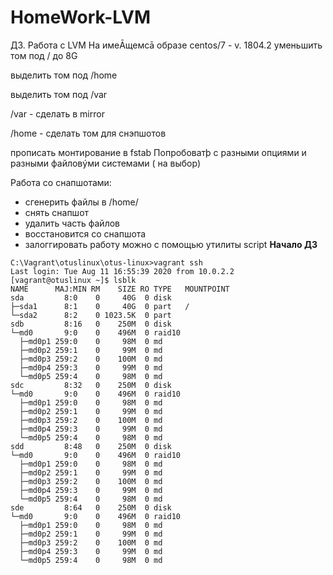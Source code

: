 # HomeWork-LVM
ДЗ. Работа с LVM
На имеĀщемсā образе centos/7 - v. 1804.2
уменьшить том под / до 8G

выделить том под /home

выделить том под /var

/var - сделать в mirror

/home - сделать том для снэпшотов

прописать монтирование в fstab
Попробоватþ с разными опциями и разными файловýми системами ( на выбор)

Работа со снапшотами:
- сгенерить файлы в /home/
- снять снапшот
- удалить часть файлов
- восстановится со снапшота
- залоггировать работу можно с помощью утилиты script
**Начало ДЗ**
```
C:\Vagrant\otuslinux\otus-linux>vagrant ssh
Last login: Tue Aug 11 16:55:39 2020 from 10.0.2.2
[vagrant@otuslinux ~]$ lsblk
NAME      MAJ:MIN RM    SIZE RO TYPE   MOUNTPOINT
sda         8:0    0     40G  0 disk
├─sda1      8:1    0     40G  0 part   /
└─sda2      8:2    0 1023.5K  0 part
sdb         8:16   0    250M  0 disk
└─md0       9:0    0    496M  0 raid10
  ├─md0p1 259:0    0     98M  0 md
  ├─md0p2 259:1    0     99M  0 md
  ├─md0p3 259:2    0    100M  0 md
  ├─md0p4 259:3    0     99M  0 md
  └─md0p5 259:4    0     98M  0 md
sdc         8:32   0    250M  0 disk
└─md0       9:0    0    496M  0 raid10
  ├─md0p1 259:0    0     98M  0 md
  ├─md0p2 259:1    0     99M  0 md
  ├─md0p3 259:2    0    100M  0 md
  ├─md0p4 259:3    0     99M  0 md
  └─md0p5 259:4    0     98M  0 md
sdd         8:48   0    250M  0 disk
└─md0       9:0    0    496M  0 raid10
  ├─md0p1 259:0    0     98M  0 md
  ├─md0p2 259:1    0     99M  0 md
  ├─md0p3 259:2    0    100M  0 md
  ├─md0p4 259:3    0     99M  0 md
  └─md0p5 259:4    0     98M  0 md
sde         8:64   0    250M  0 disk
└─md0       9:0    0    496M  0 raid10
  ├─md0p1 259:0    0     98M  0 md
  ├─md0p2 259:1    0     99M  0 md
  ├─md0p3 259:2    0    100M  0 md
  ├─md0p4 259:3    0     99M  0 md
  └─md0p5 259:4    0     98M  0 md
  ```
  
